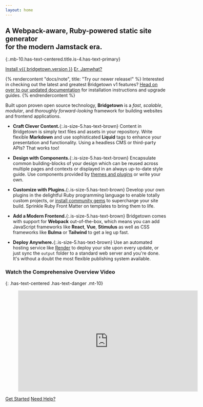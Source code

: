```yaml
---
layout: home
---
```


## A Webpack-aware, Ruby-powered static site generator <br/>for the modern Jamstack era.
{:.mb-10.has-text-centered.title.is-4.has-text-primary}

<button-group class="buttons is-centered mb-10">
  <a href="/docs/" class="button is-info is-large has-mixed-case">Install v{{ bridgetown.version }}</a>
  <a href="/docs/jamstack/" class="button is-warning is-large has-mixed-case">Er, Jamwhat?</a>
</button-group>

{% rendercontent "docs/note", title: "Try our newer release!" %}
Interested in checking out the latest and greatest Bridgetown v1 features? [Head on over to our updated documentation](https://www.bridgetownrb.com) for installation instructions and upgrade guides.
{% endrendercontent %}

Built upon proven open source technology, **Bridgetown** is a _fast_, _scalable_, _modular_, and _thoroughly forward-looking_ framework for building websites and frontend applications.

* <ui-icon class="icon is-medium"><i class="fa fa-file-text-o is-size-4 has-text-primary"></i></ui-icon>**Craft Clever Content.**{:.is-size-5.has-text-brown} Content in Bridgetown is simply text files and assets in your repository. Write flexible **Markdown** and use sophisticated **Liquid** tags to enhance your presentation and functionality. Using a headless CMS or third-party APIs? That works too!

* <ui-icon class="icon is-medium"><i class="fa fa-cubes is-size-4 has-text-primary"></i></ui-icon>**Design with Components.**{:.is-size-5.has-text-brown} Encapsulate common building-blocks of your design which can be reused across multiple pages and contexts or displayed in an always up-to-date style guide. Use components provided by [themes and plugins](/plugins/) or write your own.

* <ui-icon class="icon is-medium"><i class="fa fa-cogs is-size-4 has-text-primary"></i></ui-icon>**Customize with Plugins.**{:.is-size-5.has-text-brown} Develop your own plugins in the delightful Ruby programming language to enable totally custom projects, or [install community gems](/plugins/) to supercharge your site build. Sprinkle Ruby Front Matter on templates to bring them to life.

* <ui-icon class="icon is-medium"><i class="fa fa-react is-size-4 has-text-primary"></i></ui-icon>**Add a Modern Frontend.**{:.is-size-5.has-text-brown} Bridgetown comes with support for **Webpack** out-of-the-box, which means you can add JavaScript frameworks like **React**, **Vue**, **Stimulus** as well as CSS frameworks like **Bulma** or **Tailwind** to get a leg up fast.

* <ui-icon class="icon is-medium"><i class="fa fa-globe is-size-4 has-text-primary"></i></ui-icon>**Deploy Anywhere.**{:.is-size-5.has-text-brown} Use an automated hosting service like [Render](https://www.render.com) to deploy your site upon every update, or just sync the `output` folder to a standard web server and you're done. It's without a doubt the most flexible publishing system available.

### Watch the Comprehensive Overview Video
{: .has-text-centered .has-text-danger .mt-10}

<figure class="image is-16by9 mx-0">
  <iframe class="has-ratio" width="560" height="315" src="https://www.youtube-nocookie.com/embed/gSij_P3iaIE" frameborder="0" allow="accelerometer; autoplay; encrypted-media; gyroscope; picture-in-picture" allowfullscreen loading="lazy" title="Introduction to Bridgetown / Ruby-powered Static Site Generator"></iframe>
</figure>


<button-group class="buttons is-centered mt-12 mb-4">
  <a href="/docs/" class="button is-info is-large has-mixed-case">Get Started</a>
  <a href="/docs/community/" class="button is-warning is-large has-mixed-case">Need Help?</a>
</button-group>
